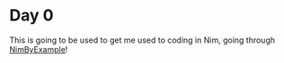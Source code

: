 # Day 0

This is going to be used to get me used to coding in Nim, going through [NimByExample](https://nim-by-example.github.io/)!
